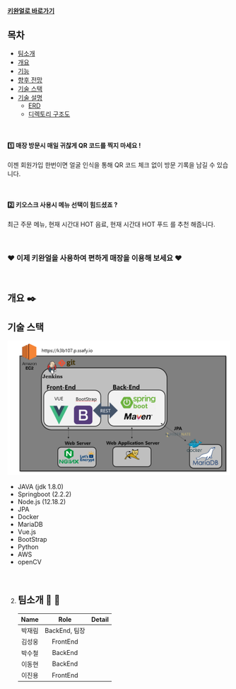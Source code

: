 #### [ 키완얼로 바로가기](https://k3b107.p.ssafy.io)

## 목차
- [팀소개](#팀소개)
- [개요](#개요)
- [기능](#기능)
- [향후 전망](#향후-전망)
- [기술 스택](#기술-스택)
- [기술 설명](#기술-설명)
	- [ERD](#erd)
	- [디렉토리 구조도](#디렉토리-구조도)
	

<br>

#### :one: 매장 방문시 매일 귀찮게 QR 코드를 찍지 마세요 !

이젠 회원가입 한번이면 얼굴 인식을 통해 QR 코드 체크 없이 방문 기록을 남길 수 있습니다.


<br>

#### :two: 키오스크 사용시 메뉴 선택이 힘드셨죠 ?

최근 주문 메뉴, 현재 시간대 HOT 음료, 현재 시간대 HOT 푸드 를 추천 해줍니다.


<br>



### __:heart: 이제 키완얼을 사용하여 편하게 매장을 이용해 보세요 :heart:__


<br>

## 개요 :black_nib:


## 기술 스택
![기술스택](README.img/기술스택.PNG)

* JAVA (jdk 1.8.0)
* Springboot (2.2.2)
* Node.js (12.18.2)
* JPA
* Docker
* MariaDB
* Vue.js 
* BootStrap
* Python
* AWS
* openCV

<br>



2. ## 팀소개 :runner: :walking: 

   |  Name  |     Role      | Detail                                             |
   | :----: | :-----------: | -------------------------------------------------- |
   | 박재림 | BackEnd, 팀장 |      
   | 김성웅 |   FrontEnd    |  
   | 박수철 |    BackEnd    | 
   | 이동현 |    BackEnd    | 
   | 이진용 |   FrontEnd    | 

   

   
